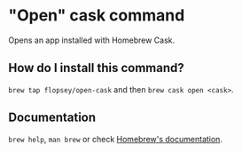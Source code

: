 # "Open" cask command
Opens an app installed with Homebrew Cask.

## How do I install this command?
`brew tap flopsey/open-cask` and then `brew cask open <cask>`.

## Documentation
`brew help`, `man brew` or check [Homebrew's documentation](https://docs.brew.sh).
